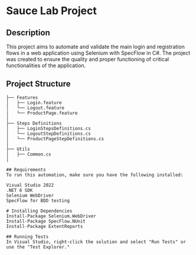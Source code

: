# Sauce Lab Project

## Description

This project aims to automate and validate the main login and registration flows in a web application using Selenium with SpecFlow in C#. The project was created to ensure the quality and proper functioning of critical functionalities of the application.

## Project Structure

```plaintext
├── Features               
│   ├── Login.feature    
│   └── Logout.feature 
|   └── ProductPage.feature       
│
├── Steps Definitions                 
│   ├── LoginStepsDefinitions.cs    
│   └── LogoutStepDefinitions.cs
│   └── ProductPageStepDefinitions.cs    
│
├── Utils                
│   ├── Common.cs    
│   

## Requirements
To run this automation, make sure you have the following installed:

Visual Studio 2022
.NET 6 SDK
Selenium WebDriver
SpecFlow for BDD testing

# Installing Dependencies
Install-Package Selenium.WebDriver
Install-Package SpecFlow.NUnit
Install-Package ExtentReports

## Running Tests
In Visual Studio, right-click the solution and select "Run Tests" or use the "Test Explorer."
